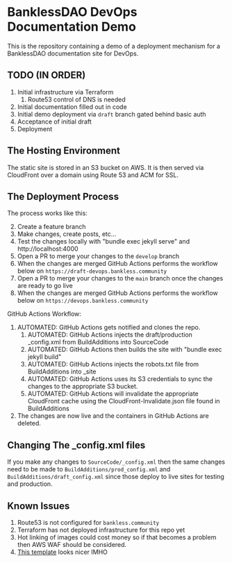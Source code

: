BanklessDAO DevOps Documentation Demo
=====================================
This is the repository containing a demo of a deployment mechanism for a BanklessDAO documentation site for DevOps.

TODO (IN ORDER)
---------------

1. Initial infrastructure via Terraform
   1. Route53 control of DNS is needed
2. Initial documentation filled out in code
3. Initial demo deployment via `draft` branch gated behind basic auth
4. Acceptance of initial draft
5. Deployment

The Hosting Environment
------------
The static site is stored in an S3 bucket on AWS. It is then served via CloudFront over a domain using Route 53 and ACM for SSL.

The Deployment Process
----------------------
The process works like this:

2. Create a feature branch
2. Make changes, create posts, etc...
  1. Test the changes locally with "bundle exec jekyll serve" and http://localhost:4000
3. Open a PR to merge your changes to the `develop` branch
4. When the changes are merged GitHub Actions performs the workflow below on `https://draft-devops.bankless.community`
5. Open a PR to merge your changes to the `main` branch once the changes are ready to go live
6. When the changes are merged GitHub Actions performs the workflow below on `https://devops.bankless.community`

GitHub Actions Workflow:

1. AUTOMATED: GitHub Actions gets notified and clones the repo.
    1. AUTOMATED: GitHub Actions injects the draft/production _config.xml from BuildAdditions into SourceCode
    2. AUTOMATED: GitHub Actions then builds the site with "bundle exec jekyll build"
    3. AUTOMATED: GitHub Actions injects the robots.txt file from BuildAdditions into _site
    4. AUTOMATED: GitHub Actions uses its S3 credentials to sync the changes to the appropriate S3 bucket.
    5. AUTOMATED: GitHub Actions will invalidate the appropriate CloudFront cache using the CloudFront-Invalidate.json file found in BuildAdditions
2. The changes are now live and the containers in GitHub Actions are deleted.

Changing The _config.xml files
------------------------------
If you make any changes to `SourceCode/_config.xml` then the same changes need to be made to `BuildAdditions/prod_config.xml` and `BuildAdditions/draft_config.xml`
since those deploy to live sites for testing and production.

Known Issues
------------
1. Route53 is not configured for `bankless.community`
2. Terraform has not deployed infrastructure for this repo yet
3. Hot linking of images could cost money so if that becomes a problem then AWS WAF should be considered.
4. [This template](https://jekyllthemes.io/theme/desk-responsive-knowledge-base-and-faq-jekyll-theme) looks nicer IMHO
